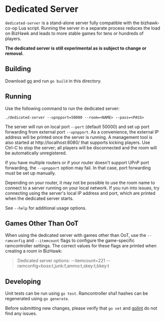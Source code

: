 # Dedicated Server

`dedicated-server` is a stand-alone server fully compatible with the
bizhawk-co-op Lua script. Running the server in a separate process reduces the
load on BizHawk and leads to more stable games for tens or hundreds of players.

**The dedicated server is still experimental as is subject to change or
removal.**

## Building

Download [go](https://golang.org/dl/) and run `go build` in this directory.

## Running

Use the following command to run the dedicated server:

```
./dedicated-server --upnpport=50000 --room=<NAME> --pass=<PASS>
```

The server will run on local port `--port` (default 50000) and set up port
forwarding from external port `--upnpport`. As a convenience, the external IP
address will be printed once the server is running. A management tool is also
started at http://localhost:8080/ that supports kicking players. Use Ctrl-C to
stop the server; all players will be disconnected and the room will be
automatically unregistered.

If you have multiple routers or if your router doesn't support UPnP port
forwarding, the `--upnpport` option may fail. In that case, port forwarding
must be set up manually.

Depending on your router, it may not be possible to use the room name to connect 
to a server running on your local network. If you run into issues, try
connecting using the server's local IP address and port, which are printed when
the dedicated server starts.

See `--help` for additional usage options.

## Games Other Than OoT

When using the dedicated server with games other than OoT, use the `--ramconfig`
and `--itemcount` flags to configure the game-specific ramcontroller settings.
The correct values for these flags are printed when creating a room in BizHawk:

> Dedicated server options: --itemcount=221 --ramconfig=boss:t,junk:f,ammo:t,skey:t,bkey:t

## Developing

Unit tests can be run using `go test`. Ramcontroller sha1 hashes can be
regenerated using `go generate`.

Before submitting new changes, please verify that `go vet` and
[golint](https://github.com/golang/lint) do not find any issues.
